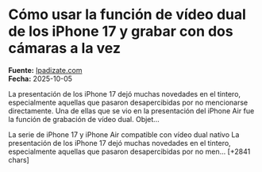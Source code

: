 # Cómo usar la función de vídeo dual de los iPhone 17 y grabar con dos cámaras a la vez

**Fuente:** [Ipadizate.com](https://ipadizate.com/tutoriales/como-usar-la-funcion-de-video-dual-de-los-iphone-17-y-grabar-con-dos-camaras-a-la-vez)  
**Fecha:** 2025-10-05

La presentación de los iPhone 17 dejó muchas novedades en el tintero, especialmente aquellas que pasaron desapercibidas por no mencionarse directamente. Una de ellas que se vio en la presentación del iPhone Air fue la función de grabación de vídeo dual. Objet…

La serie de iPhone 17 y iPhone Air compatible con vídeo dual nativo
La presentación de los iPhone 17 dejó muchas novedades en el tintero, especialmente aquellas que pasaron desapercibidas por no men… [+2841 chars]
